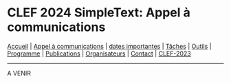 # CLEF 2024 SimpleText: Appel à communications

[Accueil](./) | [Appel à communications](./CFP.md) | [dates importantes](./dates) | [Tâches](./tasks)  | [Outils](./tools) | 
[Programme](./program) | [Publications](./publications) | [Organisateurs](./organizers) | [Contact](./contact) | [CLEF-2023](https://simpletext-project.com/2023/clef/)

---

A VENIR
